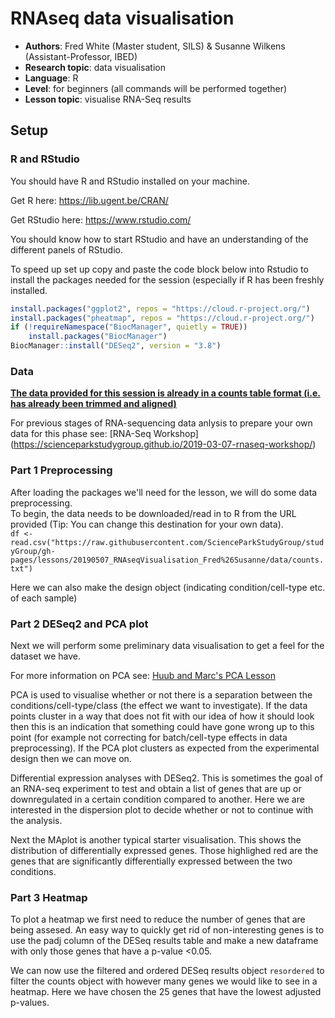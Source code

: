 # RNAseq data visualisation
 - **Authors**: Fred White (Master student, SILS) & Susanne Wilkens (Assistant-Professor, IBED)
 - **Research topic**: data visualisation
 - **Language**: R
 - **Level**: for beginners (all commands will be performed together)
 - **Lesson topic**: visualise RNA-Seq results 


## Setup

### R and RStudio
You should have R and RStudio installed on your machine.

Get R here: https://lib.ugent.be/CRAN/

Get RStudio here: https://www.rstudio.com/

You should know how to start RStudio and have an understanding of the different panels of RStudio.

To speed up set up copy and paste the code block below into Rstudio to install the packages needed for the session (especially if R has been freshly installed.

```R
install.packages("ggplot2", repos = "https://cloud.r-project.org/")
install.packages("pheatmap", repos = "https://cloud.r-project.org/")
if (!requireNamespace("BiocManager", quietly = TRUE))
    install.packages("BiocManager")
BiocManager::install("DESeq2", version = "3.8")
```
### Data
[**The data provided for this session is already in a counts table format (i.e. has already been trimmed and aligned)**](https://github.com/ScienceParkStudyGroup/studyGroup/blob/gh-pages/lessons/20190507_RNAseqVisualisation_Fred%26Susanne/data/counts.txt)

For previous stages of RNA-sequencing data anlysis to prepare your own data for this phase see: [RNA-Seq Workshop]
(https://scienceparkstudygroup.github.io/2019-03-07-rnaseq-workshop/)


### Part 1 Preprocessing 
After loading the packages we'll need for the lesson, we will do some data preprocessing.  
To begin, the data needs to be downloaded/read in to R from the URL provided (Tip: You can change this destination for your own data).  
`df <- read.csv("https://raw.githubusercontent.com/ScienceParkStudyGroup/studyGroup/gh-pages/lessons/20190507_RNAseqVisualisation_Fred%26Susanne/data/counts.txt")`  

Here we can also make the design object (indicating condition/cell-type etc. of each sample)

### Part 2 DESeq2 and PCA plot
Next we will perform some preliminary data visualisation to get a feel for the dataset we have.

For more information on PCA see: [Huub and Marc's PCA Lesson](https://github.com/ScienceParkStudyGroup/studyGroup/tree/gh-pages/lessons/20190124_PCA_Huub_Marc)

PCA is used to visualise whether or not there is a separation between the conditions/cell-type/class (the effect we want to investigate). If the data points cluster in a way that does not fit with our idea of how it should look then this is an indication that something could have gone wrong up to this point (for example not correcting for batch/cell-type effects in data preprocessing).
If the PCA plot clusters as expected from the experimental design then we can move on.

Differential expression analyses with DESeq2. This is sometimes the goal of an RNA-seq experiment to test and obtain a list of genes that are up or downregulated in a certain condition compared to another. Here we are interested in the dispersion plot to decide whether or not to continue with the analysis. 

Next the MAplot is another typical starter visualisation. This shows the distribution of differentially expressed genes. Those highlighed red are the genes that are significantly differentially expressed between the two conditions.

### Part 3 Heatmap 
To plot a heatmap we first need to reduce the number of genes that are being assesed. An easy way to quickly get rid of non-interesting genes is to use the padj column of the DESeq results table and make a new dataframe with only those genes that have a p-value <0.05.


We can now use the filtered and ordered DESeq results object `resordered` to filter the counts object with however many genes we would like to see in a heatmap. Here we have chosen the 25 genes that have the lowest adjusted p-values.






